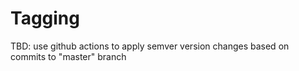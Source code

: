 # Tagging

TBD: use github actions to apply semver version changes based on commits to "master" branch

